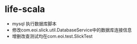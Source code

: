 # life-scala

- mysql 执行数据库脚本
- 修改com.eoi.slick.util.DatabaseService中的数据库连接信息
- 增删改查测试均在com.eoi.test.SlickTest